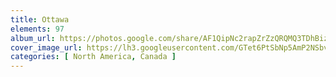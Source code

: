 ```yaml
---
title: Ottawa
elements: 97
album_url: https://photos.google.com/share/AF1QipNc2rapZrZzQRQMQ3TDhBizcPXqa6gqeFxkUgoAuagGMaQXh4_0Wu4uwHcUYSXeCA?key=c3hmQjZjUVhQVkZRSmkxUlp3cjZTYUlXQ3J2dGRR
cover_image_url: https://lh3.googleusercontent.com/GTet6PtSbNp5AmP2NSbvF8k32_RrNi-MWsl4vvbEWR3bFgA_-ktqoTC0603DgeKC6yhHg--mHGpz7el5O-izE72n2j_2UGHoqRVxt8gzBSYYtnqFrWbT_i5ssi9bTm_EtXo6iHoX56cOJ-mkmSpkab90IwDaIGw_LXoquFZL0h6NBnlTr-XzTNqE5cl7vK_JEDm208funSRpotUAq6_uiKSE7TRQckIu2YD4dANmDcEufH_uh4_asrSNJlPyOcMtAGp8-NJivQWaNSwNr5idrYXk3dAvHoPnp6r-u5UzSuQ0i4n0OrVCABPg7-gfxIEyfnV5QkfDiabagkxkL4EgkKZrDeu2izV6BIqVMJY2qdaBekbZDrDNm2r2WiMK2vAvKqekUBOJH8KLqLoPPiRxWoCTieUyr6FJ2b6va9zzMAvXEhk1mNpvM3goqAoGCQU98-4KRLnsSi6QbAKUI-zRQ_2NHK1GeKhsS8uCNtZe618VCucqi_o7gfKyU--WMDeM47m2NpWUKDFgqcBQxA9gXnoq8nRpmOWhUQP6thnigszrqlMRyiR94ocgsNS4p0qsD3YcXGJ3X30c7bhr89pwa7SlfGjWeq1i3Bdx3ngoMq-qKsXlDSB5z3iZZJ5bgyZsPyN_5gR734kvo0_mFELNDK_g=s195-p-k-no
categories: [ North America, Canada ]
---
```

